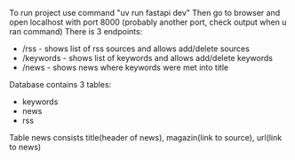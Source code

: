 To run project use command "uv run fastapi dev"
Then go to browser and open localhost with port 8000 (probably another port, check output when u ran command)
There is 3 endpoints:
- /rss - shows list of rss sources and allows add/delete sources
- /keywords - shows list of keywords and allows add/delete keywords
- /news - shows news where keywords were met into title

Database contains 3 tables:
- keywords
- news
- rss

Table news consists title(header of news), magazin(link to source), url(link to news)